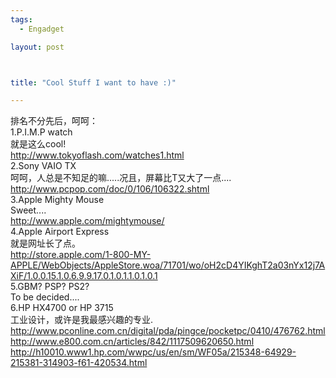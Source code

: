 ```yaml
--- 
tags: 
  - Engadget

layout: post



title: "Cool Stuff I want to have :)"

---
```

<div id="msgcns!5F971C000415D85F!109" class="bvMsg">
<div>排名不分先后，呵呵：</div>
<div>1.P.I.M.P watch</div>
<div>就是这么cool!</div>
<div><a href="http://www.tokyoflash.com/watches1.html">http://www.tokyoflash.com/watches1.html</a></div>
<div>2.Sony VAIO TX</div>
<div>呵呵，人总是不知足的嘛.....况且，屏幕比T又大了一点....</div>
<div><a href="http://www.pcpop.com/doc/0/106/106322.shtml">http://www.pcpop.com/doc/0/106/106322.shtml</a></div>
<div>3.Apple Mighty Mouse</div>
<div>Sweet....</div>
<div><a href="http://www.apple.com/mightymouse/">http://www.apple.com/mightymouse/</a></div>
<div>4.Apple Airport Express</div>
<div>就是网址长了点。</div>
<div><a href="http://store.apple.com/1-800-MY-APPLE/WebObjects/AppleStore.woa/71701/wo/oH2cD4YIKghT2a03nYx12j7AXiF/1.0.0.15.1.0.6.9.9.17.0.1.0.1.1.0.1.0.1">http://store.apple.com/1-800-MY-APPLE/WebObjects/AppleStore.woa/71701/wo/oH2cD4YIKghT2a03nYx12j7AXiF/1.0.0.15.1.0.6.9.9.17.0.1.0.1.1.0.1.0.1</a></div>
<div>5.GBM? PSP? PS2?</div>
<div>To be decided....</div>
<div>6.HP HX4700 or HP 3715</div>
<div>工业设计，或许是我最感兴趣的专业.</div>
<div><a href="http://www.pconline.com.cn/digital/pda/pingce/pocketpc/0410/476762.html">http://www.pconline.com.cn/digital/pda/pingce/pocketpc/0410/476762.html</a></div>
<div><a href="http://www.e800.com.cn/articles/842/1117509620650.html">http://www.e800.com.cn/articles/842/1117509620650.html</a></div>
<div><a href="http://h10010.www1.hp.com/wwpc/us/en/sm/WF05a/215348-64929-215381-314903-f61-420534.html">http://h10010.www1.hp.com/wwpc/us/en/sm/WF05a/215348-64929-215381-314903-f61-420534.html</a></div>
</div>
